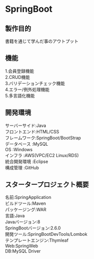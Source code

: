 # SpringBoot
## 製作目的  
書籍を通じて学んだ事のアウトプット
## 機能  
1.会員登録機能  
2.CRUD機能  
3.バリデーションチェック機能  
4.エラー/例外処理機能  
5.多言語化機能  
## 開発環境  
サーバーサイド:Java  
フロントエンド:HTML/CSS  
フレームワーク:SpringBoot/BootStrap  
データベース  :MySQL  
OS            :Windows  
インフラ      :AWS(VPC/EC2 Linux/RDS)  
統合開発環境  :Eclipse  
構成管理      :GitHub  
## スタータープロジェクト概要
名前:SpringApplication  
ビルドツール:Maven  
パッケージング:WAR  
言語:Java  
Javaバージョン:8  
SpringBootバージョン:2.6.0  
開発ツール:SpringBootDevTools/Lombok  
テンプレートエンジン:Thymleaf  
Web:SpringWeb  
DB:MySQL Driver  
